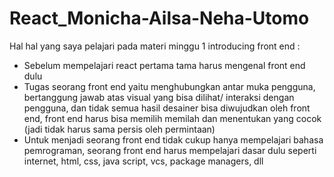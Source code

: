 # React_Monicha-Ailsa-Neha-Utomo

Hal hal yang saya pelajari pada materi minggu 1 introducing front end :
- Sebelum mempelajari react pertama tama harus mengenal front end dulu
- Tugas seorang front end yaitu menghubungkan antar muka pengguna, bertanggung jawab atas visual yang bisa dilihat/ interaksi dengan pengguna, dan tidak semua hasil desainer bisa diwujudkan oleh front end, front end harus bisa memilih memilah dan menentukan yang cocok (jadi tidak harus sama persis oleh permintaan)
- Untuk menjadi seorang front end tidak cukup hanya mempelajari bahasa pemrograman, seorang front end harus mempelajari dasar dulu seperti internet, html, css, java script, vcs, package managers, dll